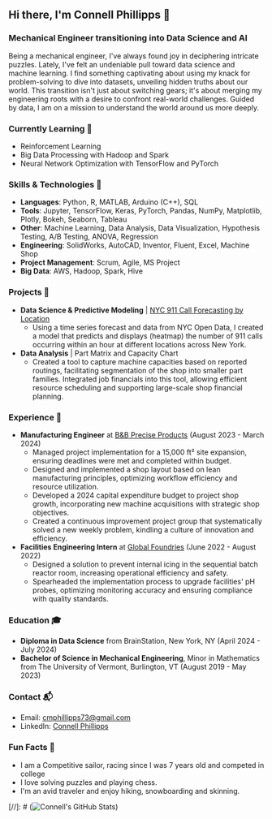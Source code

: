 ## Hi there, I'm Connell Phillipps 👋
### Mechanical Engineer transitioning into Data Science and AI

Being a mechanical engineer, I've always found joy in deciphering intricate puzzles. Lately, I've felt an undeniable pull toward data science and machine learning. I find something captivating about using my knack for problem-solving to dive into datasets, unveiling hidden truths about our world. This transition isn't just about switching gears; it's about merging my engineering roots with a desire to confront real-world challenges. Guided by data, I am on a mission to understand the world around us more deeply.

### Currently Learning 🌱
- Reinforcement Learning
- Big Data Processing with Hadoop and Spark
- Neural Network Optimization with TensorFlow and PyTorch

### Skills & Technologies 🔧
- **Languages**: Python, R, MATLAB, Arduino (C++), SQL
- **Tools**: Jupyter, TensorFlow, Keras, PyTorch, Pandas, NumPy, Matplotlib, Plotly, Bokeh, Seaborn, Tableau
- **Other**: Machine Learning, Data Analysis, Data Visualization, Hypothesis Testing, A/B Testing, ANOVA, Regression
- **Engineering**: SolidWorks, AutoCAD, Inventor, Fluent, Excel, Machine Shop
- **Project Management**: Scrum, Agile, MS Project
- **Big Data**: AWS, Hadoop, Spark, Hive

### Projects 🚀
- **Data Science & Predictive Modeling** | [NYC 911 Call Forecasting by Location](https://github.com/Connell-Phillipps/Capstone_911)
  - Using a time series forecast and data from NYC Open Data, I created a model that predicts and displays (heatmap) the number of 911 calls occurring within an hour at different locations across New York.
- **Data Analysis** | Part Matrix and Capacity Chart
  - Created a tool to capture machine capacities based on reported routings, facilitating segmentation of the shop into smaller part families. Integrated job financials into this tool, allowing efficient resource scheduling and supporting large-scale shop financial planning.

### Experience 💼
- **Manufacturing Engineer** at [B&B Precise Products](URL) (August 2023 - March 2024)
  - Managed project implementation for a 15,000 ft² site expansion, ensuring deadlines were met and completed within budget.
  - Designed and implemented a shop layout based on lean manufacturing principles, optimizing workflow efficiency and resource utilization.
  - Developed a 2024 capital expenditure budget to project shop growth, incorporating new machine acquisitions with strategic shop objectives.
  - Created a continuous improvement project group that systematically solved a new weekly problem, kindling a culture of innovation and efficiency.
- **Facilities Engineering Intern** at [Global Foundries](URL) (June 2022 - August 2022)
  - Designed a solution to prevent internal icing in the sequential batch reactor room, increasing operational efficiency and safety.
  - Spearheaded the implementation process to upgrade facilities' pH probes, optimizing monitoring accuracy and ensuring compliance with quality standards.

### Education 🎓
- **Diploma in Data Science** from BrainStation, New York, NY (April 2024 - July 2024)
- **Bachelor of Science in Mechanical Engineering**, Minor in Mathematics from The University of Vermont, Burlington, VT (August 2019 - May 2023)

### Contact 📬
- Email: [cmphillipps73@gmail.com](mailto:cmphillipps73@gmail.com)
- LinkedIn: [Connell Phillipps](https://www.linkedin.com/in/connell-phillipps)

### Fun Facts 🎉
- I am a Competitive sailor, racing since I was 7 years old and competed in college
- I love solving puzzles and playing chess.
- I'm an avid traveler and enjoy hiking, snowboarding and skinning.

[//]: # (![Connell's GitHub Stats](https://github-readme-stats.vercel.app/api?username=connell-phillipps&show_icons=true))
